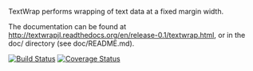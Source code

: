 TextWrap performs wrapping of text data at a fixed margin width.

The documentation can be found at http://textwrapjl.readthedocs.org/en/release-0.1/textwrap.html, or
in the doc/ directory (see doc/README.md).

[![Build Status](https://api.travis-ci.org/carlobaldassi/TextWrap.jl.png?branch=master)](https://travis-ci.org/carlobaldassi/TextWrap.jl)
[![Coverage Status](https://img.shields.io/coveralls/carlobaldassi/TextWrap.jl.svg)](https://coveralls.io/r/carlobaldassi/TextWrap.jl)
